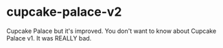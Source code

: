 # cupcake-palace-v2
Cupcake Palace but it's improved. You don't want to know about Cupcake Palace v1. It was REALLY bad.
